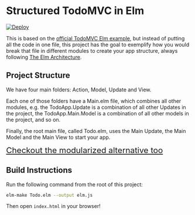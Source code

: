 # Structured TodoMVC in Elm

[![Deploy](https://www.herokucdn.com/deploy/button.png)](https://heroku.com/deploy)

This is based on the [official TodoMVC Elm example](https://github.com/evancz/elm-todomvc), but instead of putting all the code in one file, this project has the goal to exemplify how you would break that file in different modules to create your app structure, always following [The Elm Architecture](https://github.com/evancz/elm-architecture-tutorial).

## Project Structure

We have four main folders: Action, Model, Update and View.

Each one of those folders have a Main.elm file, which combines all other modules, e.g. the TodoApp.Update  is a combination of all other Updates in the project, the TodoApp.Main.Model is a combination of all other models in the project, and so on.

Finally, the root main file, called Todo.elm, uses the Main Update, the Main Model and the Main View to start your app.

<a href="https://github.com/rogeriochaves/structured-elm-todomvc/tree/modular" style="font-size:22px">Checkout the modularized alternative too</a>

## Build Instructions

Run the following command from the root of this project:

```bash
elm-make Todo.elm --output elm.js
```

Then open `index.html` in your browser!
